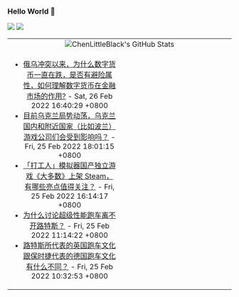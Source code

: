 ### Hello World 👋

[![](https://img.shields.io/badge/@ChenLittleBlack-1a6c81?style=flat&logo=java&logoColor=1a6c81&label=Java&colorA=ffffff)](https://www.java.com/)
[![](https://img.shields.io/badge/@ChenLittleBlack-41b883?style=flat&logo=vuedotjs&logoColor=41b883&label=Vue&colorA=ffffff)](https://cn.vuejs.org/)

<table>
<tr>
<td colspan="2" style="text-align: center;">
<img alt="ChenLittleBlack's GitHub Stats" src="https://github-readme-stats.vercel.app/api?username=ChenLittleBlack&show_icons=true&icon_color=CE1D2D&text_color=718096&bg_color=ffffff&hide_title=true" />
</td>
</tr>
<tr>
<td align="center" valign="middle">

<!-- START_SECTION:blog -->
* <a href='http://www.zhihu.com/question/518461362/answer/2364494644?utm_campaign=rss&utm_medium=rss&utm_source=rss&utm_content=title' target='_blank'>俄乌冲突以来，为什么数字货币一直在跌，是否有避险属性，如何理解数字货币在金融市场的作用?</a> - Sat, 26 Feb 2022 16:40:29 +0800
* <a href='http://www.zhihu.com/question/518459260/answer/2362270635?utm_campaign=rss&utm_medium=rss&utm_source=rss&utm_content=title' target='_blank'>目前乌克兰局势动荡，乌克兰国内和附近国家（比如波兰）游戏公司们会受到影响吗？</a> - Fri, 25 Feb 2022 18:01:15 +0800
* <a href='http://www.zhihu.com/question/504379982/answer/2304695443?utm_campaign=rss&utm_medium=rss&utm_source=rss&utm_content=title' target='_blank'>「打工人」模拟器国产独立游戏《大多数》上架 Steam，有哪些亮点值得关注？</a> - Fri, 25 Feb 2022 16:14:17 +0800
* <a href='http://www.zhihu.com/question/517824705/answer/2363157711?utm_campaign=rss&utm_medium=rss&utm_source=rss&utm_content=title' target='_blank'>为什么讨论超级性能跑车离不开路特斯？</a> - Fri, 25 Feb 2022 11:14:22 +0800
* <a href='http://www.zhihu.com/question/517812169/answer/2362896639?utm_campaign=rss&utm_medium=rss&utm_source=rss&utm_content=title' target='_blank'>路特斯所代表的英国跑车文化跟保时捷代表的德国跑车文化有什么不同？</a> - Fri, 25 Feb 2022 10:32:53 +0800
<!-- END_SECTION:blog -->

</td>
<td valign="middle" width="50%">

<!-- START_SECTION:douban -->

<!-- END_SECTION:douban -->

</td>
</tr>
</table>
